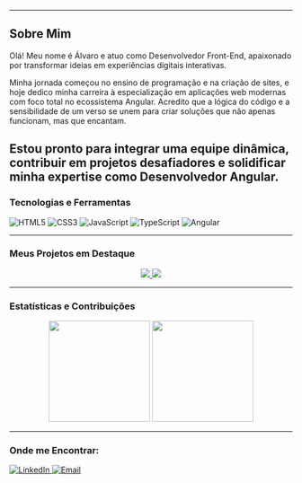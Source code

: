 
  ---

## Sobre Mim
Olá! Meu nome é Álvaro e atuo como Desenvolvedor Front-End, apaixonado por transformar ideias em experiências digitais interativas.

Minha jornada começou no ensino de programação e na criação de sites, e hoje dedico minha carreira à especialização em aplicações web modernas com foco total no ecossistema Angular. Acredito que a lógica do código e a sensibilidade de um verso se unem para criar soluções que não apenas funcionam, mas que encantam.

Estou pronto para integrar uma equipe dinâmica, contribuir em projetos desafiadores e solidificar minha expertise como Desenvolvedor Angular.
---
### Tecnologias e Ferramentas

<div align="left">
  <img src="https://img.shields.io/badge/HTML5-E34F26?style=for-the-badge&logo=html5&logoColor=white" alt="HTML5"/>
  <img src="https://img.shields.io/badge/CSS3-1572B6?style=for-the-badge&logo=css3&logoColor=white" alt="CSS3"/>
  <img src="https://img.shields.io/badge/JavaScript-F7DF1E?style=for-the-badge&logo=javascript&logoColor=black" alt="JavaScript"/>
  <img src="https://img.shields.io/badge/TypeScript-3178C6?style=for-the-badge&logo=typescript&logoColor=white" alt="TypeScript"/>
  <img src="https://img.shields.io/badge/Angular-DD0031?style=for-the-badge&logo=angular&logoColor=white" alt="Angular"/>
</div>

---
### Meus Projetos em Destaque

<div align="center">
  <a href="https://github.com/alvarogabandim/pokedex">
    <img src="https://github-readme-stats.vercel.app/api/pin/?username=alvarogabandim&repo=pokedext&theme=radical&show_owner=true" />
  </a>
  <a href="https://github.com/alvarogabandim/buscador-perfis-github">
    <img src="https://github-readme-stats.vercel.app/api/pin/?username=alvarogabandim&repo=buscador-perfis-github&theme=radical&show_owner=true" />
  </a>
</div>

---
### Estatísticas e Contribuições

<div align="center">
  <img height="180em" src="https://github-readme-stats.vercel.app/api?username=alvarogabandim&show_icons=true&theme=tokyonight&include_all_commits=true&count_private=true"/>
  <img height="180em" src="https://github-readme-stats.vercel.app/api/top-langs/?username=alvarogabandim&layout=compact&langs_count=7&theme=tokyonight"/>
</div>

---
### Onde me Encontrar:

<p align="left">
  <a href="https://www.linkedin.com/in/alvarobandim/" target="_blank">
    <img src="https://img.shields.io/badge/LinkedIn-0077B5?style=for-the-badge&logo=linkedin&logoColor=white" alt="LinkedIn"/>
  </a>
  <a href="mailto:alvarogabandim@gmail.com">
    <img src="https://img.shields.io/badge/Email-D14836?style=for-the-badge&logo=gmail&logoColor=white" alt="Email"/>
  </a>
</p>
<!--
**alvarogabandim/alvarogabandim** is a ✨ _special_ ✨ repository because its `README.md` (this file) appears on your GitHub profile.

Here are some ideas to get you started:

- 🔭 I’m currently working on ...
- 🌱 I’m currently learning ...
- 👯 I’m looking to collaborate on ...
- 🤔 I’m looking for help with ...
- 💬 Ask me about ...
- 📫 How to reach me: ...
- 😄 Pronouns: ...
- ⚡ Fun fact: ...
-->
